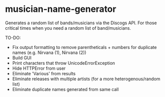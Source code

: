 # musician-name-generator
Generates a random list of bands/musicians via the Discogs API. For those critical times when you need a random list of band/musicians.

TO-DO:
- Fix output formatting to remove parentheticals + numbers for duplicate names (e.g. Nirvana (1), Nirvana (2))
- Build GUI
- Print characters that throw UnicodeErrorException
- Hide HTTPError from user
- Eliminate 'Various' from results
- Eliminate releases with multiple artists (for a more heterogenous/random list)
- Eliminate duplicate names generated from same call
